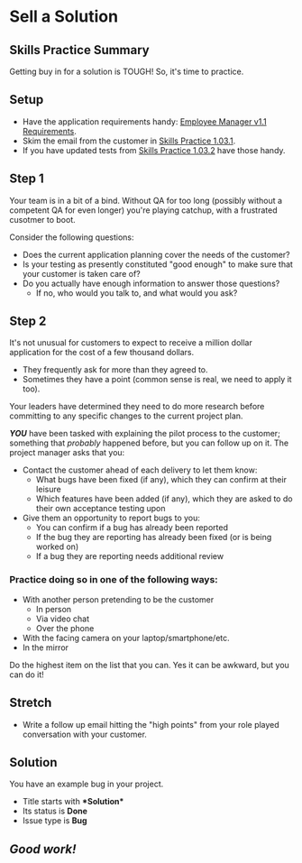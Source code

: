 # Sell a Solution

## Skills Practice Summary

Getting buy in for a solution is TOUGH! So, it's time to practice.

## Setup

- Have the application requirements handy:
  <a target="\_blank" href="https://devmountain-qa.github.io/employee-manager/1.1_README.html">Employee
  Manager v1.1 Requirements</a>.
- Skim the email from the customer in
  <a target="\_blank" href="https://devmountain.github.io/qa_student_assignments/units/unit_1_fundamentals/1.03/sp1.03.1.html">Skills
  Practice 1.03.1</a>.
- If you have updated tests from
  <a target="\_blank" href="https://devmountain.github.io/qa_student_assignments/units/unit_1_fundamentals/1.03/sp1.03.2.html">Skills
  Practice 1.03.2</a> have those handy.

## Step 1

Your team is in a bit of a bind. Without QA for too long (possibly without a
competent QA for even longer) you're playing catchup, with a frustrated cusotmer
to boot.

Consider the following questions:

- Does the current application planning cover the needs of the customer?
- Is your testing as presently constituted "good enough" to make sure that your
  customer is taken care of?
- Do you actually have enough information to answer those questions?
  - If no, who would you talk to, and what would you ask?

## Step 2

It's not unusual for customers to expect to receive a million dollar application
for the cost of a few thousand dollars.

- They frequently ask for more than they agreed to.
- Sometimes they have a point (common sense is real, we need to apply it too).

Your leaders have determined they need to do more research before committing to
any specific changes to the current project plan.

**_YOU_** have been tasked with explaining the pilot process to the customer;
something that _probably_ happened before, but you can follow up on it. The
project manager asks that you:

- Contact the customer ahead of each delivery to let them know:
  - What bugs have been fixed (if any), which they can confirm at their leisure
  - Which features have been added (if any), which they are asked to do their
    own acceptance testing upon
- Give them an opportunity to report bugs to you:
  - You can confirm if a bug has already been reported
  - If the bug they are reporting has already been fixed (or is being worked on)
  - If a bug they are reporting needs additional review

### **Practice doing so in one of the following ways:**

- With another person pretending to be the customer
  - In person
  - Via video chat
  - Over the phone
- With the facing camera on your laptop/smartphone/etc.
- In the mirror

Do the highest item on the list that you can. Yes it can be awkward, but you can
do it!

## Stretch

- Write a follow up email hitting the "high points" from your role played
  conversation with your customer.

## Solution

You have an example bug in your project.

- Title starts with **\*Solution\***
- Its status is **Done**
- Issue type is **Bug**

## **_Good work!_**
